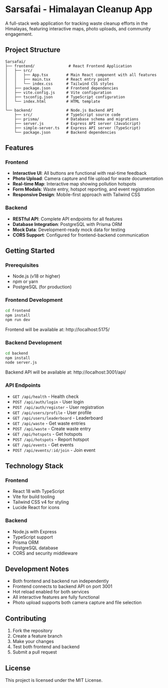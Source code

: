 # Sarsafai - Himalayan Cleanup App

A full-stack web application for tracking waste cleanup efforts in the Himalayas, featuring interactive maps, photo uploads, and community engagement.

## Project Structure

```
Sarsafai/
├── frontend/               # React Frontend Application
│   ├── src/
│   │   ├── App.tsx        # Main React component with all features
│   │   ├── main.tsx       # React entry point
│   │   └── index.css      # Tailwind CSS styles
│   ├── package.json       # Frontend dependencies
│   ├── vite.config.js     # Vite configuration
│   ├── tsconfig.json      # TypeScript configuration
│   └── index.html         # HTML template
│
└── backend/               # Node.js Backend API
    ├── src/               # TypeScript source code
    ├── prisma/            # Database schema and migrations
    ├── server.js          # Express API server (JavaScript)
    ├── simple-server.ts   # Express API server (TypeScript)
    └── package.json       # Backend dependencies
```

## Features

### Frontend
- **Interactive UI**: All buttons are functional with real-time feedback
- **Photo Upload**: Camera capture and file upload for waste documentation
- **Real-time Map**: Interactive map showing pollution hotspots
- **Form Modals**: Waste entry, hotspot reporting, and event registration
- **Responsive Design**: Mobile-first approach with Tailwind CSS

### Backend
- **RESTful API**: Complete API endpoints for all features
- **Database Integration**: PostgreSQL with Prisma ORM
- **Mock Data**: Development-ready mock data for testing
- **CORS Support**: Configured for frontend-backend communication

## Getting Started

### Prerequisites
- Node.js (v18 or higher)
- npm or yarn
- PostgreSQL (for production)

### Frontend Development
```bash
cd frontend
npm install
npm run dev
```
Frontend will be available at: http://localhost:5175/

### Backend Development
```bash
cd backend
npm install
node server.js
```
Backend API will be available at: http://localhost:3001/api/

### API Endpoints
- `GET /api/health` - Health check
- `POST /api/auth/login` - User login
- `POST /api/auth/register` - User registration
- `GET /api/users/profile` - User profile
- `GET /api/users/leaderboard` - Leaderboard
- `GET /api/waste` - Get waste entries
- `POST /api/waste` - Create waste entry
- `GET /api/hotspots` - Get hotspots
- `POST /api/hotspots` - Report hotspot
- `GET /api/events` - Get events
- `POST /api/events/:id/join` - Join event

## Technology Stack

### Frontend
- React 18 with TypeScript
- Vite for build tooling
- Tailwind CSS v4 for styling
- Lucide React for icons

### Backend
- Node.js with Express
- TypeScript support
- Prisma ORM
- PostgreSQL database
- CORS and security middleware

## Development Notes

- Both frontend and backend run independently
- Frontend connects to backend API on port 3001
- Hot reload enabled for both services
- All interactive features are fully functional
- Photo upload supports both camera capture and file selection

## Contributing

1. Fork the repository
2. Create a feature branch
3. Make your changes
4. Test both frontend and backend
5. Submit a pull request

## License

This project is licensed under the MIT License.